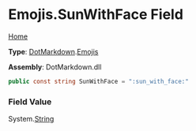 # Emojis\.SunWithFace Field

[Home](../../../README.md)

**Type**: [DotMarkdown](../../README.md)\.[Emojis](../README.md)

**Assembly**: DotMarkdown\.dll

```csharp
public const string SunWithFace = ":sun_with_face:"
```

### Field Value

System\.[String](https://docs.microsoft.com/en-us/dotnet/api/system.string)